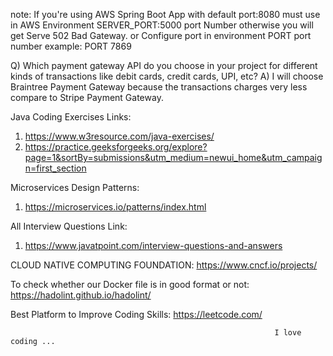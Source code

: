 note: If you're using AWS Spring Boot App with default port:8080 
must use in AWS Environment SERVER_PORT:5000 port Number otherwise you will get Serve 502 Bad Gateway.
                          or
               Configure port in environment PORT port number
                                     example: PORT  7869

Q) Which payment gateway API do you choose in your project for different kinds of transactions like debit cards, credit cards, UPI, etc?
A) I will choose Braintree Payment Gateway because the transactions charges very less compare to Stripe Payment Gateway. 

Java Coding Exercises Links:
  1. https://www.w3resource.com/java-exercises/
  2. https://practice.geeksforgeeks.org/explore?page=1&sortBy=submissions&utm_medium=newui_home&utm_campaign=first_section  

Microservices Design Patterns:
  1. https://microservices.io/patterns/index.html

All Interview Questions Link:
  1. https://www.javatpoint.com/interview-questions-and-answers

CLOUD NATIVE COMPUTING FOUNDATION:
https://www.cncf.io/projects/

To check whether our Docker file is in good format or not:
https://hadolint.github.io/hadolint/

Best Platform to Improve Coding Skills:
https://leetcode.com/


                         
                         
                         
                                                               I love coding ...

